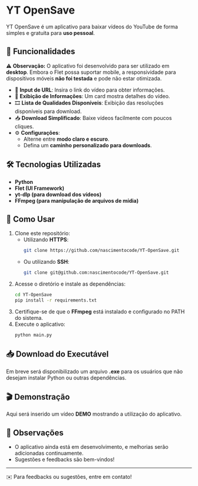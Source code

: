 # YT OpenSave

YT OpenSave é um aplicativo para baixar vídeos do YouTube de forma simples e gratuita para **uso pessoal**.

## 📌 Funcionalidades

⚠️ **Observação:** O aplicativo foi desenvolvido para ser utilizado em **desktop**. Embora o Flet possa suportar mobile, a responsividade para dispositivos móveis **não foi testada** e pode não estar otimizada.

- 🔗 **Input de URL**: Insira o link do vídeo para obter informações.
- 📄 **Exibição de Informações**: Um card mostra detalhes do vídeo.
- 🎞 **Lista de Qualidades Disponíveis**: Exibição das resoluções disponíveis para download.
- 📥 **Download Simplificado**: Baixe vídeos facilmente com poucos cliques.
- ⚙ **Configurações**: 
  - Alterne entre **modo claro e escuro**.
  - Defina um **caminho personalizado para downloads**.

## 🛠 Tecnologias Utilizadas

- **Python**
- **Flet (UI Framework)**
- **yt-dlp (para download dos vídeos)**
- **FFmpeg (para manipulação de arquivos de mídia)**

## 🚀 Como Usar

1. Clone este repositório:
   - Utilizando **HTTPS**:
     ```bash
     git clone https://github.com/nascimentocode/YT-OpenSave.git
     ```
   - Ou utilizando **SSH**:
     ```bash
     git clone git@github.com:nascimentocode/YT-OpenSave.git
     ```
2. Acesse o diretório e instale as dependências:
   ```bash
   cd YT-OpenSave
   pip install -r requirements.txt
   ```
3. Certifique-se de que o **FFmpeg** está instalado e configurado no PATH do sistema.
4. Execute o aplicativo:
   ```bash
   python main.py
   ```

## 📥 Download do Executável

Em breve será disponibilizado um arquivo **.exe** para os usuários que não desejam instalar Python ou outras dependências.

## 🎬 Demonstração

Aqui será inserido um vídeo **DEMO** mostrando a utilização do aplicativo.

## 📌 Observações

- O aplicativo ainda está em desenvolvimento, e melhorias serão adicionadas continuamente.
- Sugestões e feedbacks são bem-vindos!

---

✉️ Para feedbacks ou sugestões, entre em contato!
